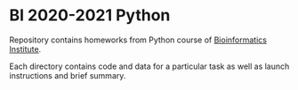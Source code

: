 # BI 2020-2021 Python

Repository contains homeworks from Python course of [Bioinformatics Institute](https://bioinf.me/).

Each directory contains code and data for a particular task as well as launch instructions and brief summary.
